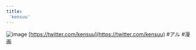 ```yaml
---
title:
 'kensuu'
---
```


![image](https://gyazo.com/71d6841fdc649d31c2cdb582c5f1f08a/thumb/1000)
[https://twitter.com/kensuu](https://twitter.com/kensuu)
#アル #漫画
